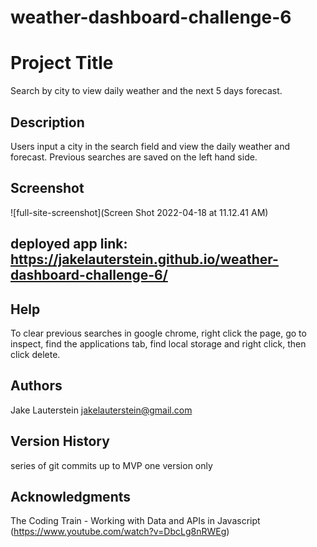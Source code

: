 # weather-dashboard-challenge-6

# Project Title

Search by city to view daily weather and the next 5 days forecast.

## Description

Users input a city in the search field and view the daily weather and forecast. Previous searches are saved on the left hand side. 

## Screenshot


![full-site-screenshot](Screen Shot 2022-04-18 at 11.12.41 AM)

## deployed app link: https://jakelauterstein.github.io/weather-dashboard-challenge-6/


## Help

To clear previous searches in google chrome, right click the page, go to inspect, find the applications tab, find local storage and right click, then click delete. 

## Authors

Jake Lauterstein
jakelauterstein@gmail.com

## Version History

series of git commits up to MVP
one version only

## Acknowledgments

The Coding Train - Working with Data and APIs in Javascript (https://www.youtube.com/watch?v=DbcLg8nRWEg)
